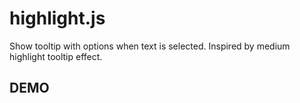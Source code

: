 # highlight.js
Show tooltip with options when text is selected. Inspired by medium highlight tooltip effect.

## DEMO
